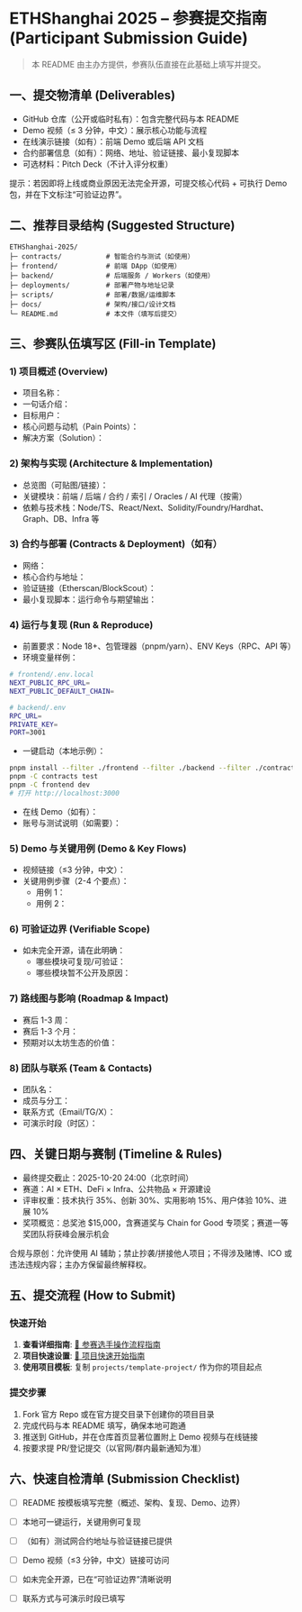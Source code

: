 # ETHShanghai 2025 – 参赛提交指南 (Participant Submission Guide)

> 本 README 由主办方提供，参赛队伍直接在此基础上填写并提交。

## 一、提交物清单 (Deliverables)

- GitHub 仓库（公开或临时私有）：包含完整代码与本 README
- Demo 视频（≤ 3 分钟，中文）：展示核心功能与流程
- 在线演示链接（如有）：前端 Demo 或后端 API 文档
- 合约部署信息（如有）：网络、地址、验证链接、最小复现脚本
- 可选材料：Pitch Deck（不计入评分权重）

提示：若因即将上线或商业原因无法完全开源，可提交核心代码 + 可执行 Demo 包，并在下文标注“可验证边界”。

## 二、推荐目录结构 (Suggested Structure)

```
ETHShanghai-2025/
├─ contracts/           # 智能合约与测试（如使用）
├─ frontend/            # 前端 DApp（如使用）
├─ backend/             # 后端服务 / Workers（如使用）
├─ deployments/         # 部署产物与地址记录
├─ scripts/             # 部署/数据/运维脚本
├─ docs/                # 架构/接口/设计文档
└─ README.md            # 本文件（填写后提交）
```

## 三、参赛队伍填写区 (Fill-in Template)

### 1) 项目概述 (Overview)

- 项目名称：
- 一句话介绍：
- 目标用户：
- 核心问题与动机（Pain Points）：
- 解决方案（Solution）：

### 2) 架构与实现 (Architecture & Implementation)

- 总览图（可贴图/链接）：
- 关键模块：前端 / 后端 / 合约 / 索引 / Oracles / AI 代理（按需）
- 依赖与技术栈：Node/TS、React/Next、Solidity/Foundry/Hardhat、Graph、DB、Infra 等

### 3) 合约与部署 (Contracts & Deployment)（如有）

- 网络：
- 核心合约与地址：
- 验证链接（Etherscan/BlockScout）：
- 最小复现脚本：运行命令与期望输出：

### 4) 运行与复现 (Run & Reproduce)

- 前置要求：Node 18+、包管理器（pnpm/yarn）、ENV Keys（RPC、API 等）
- 环境变量样例：

```bash
# frontend/.env.local
NEXT_PUBLIC_RPC_URL=
NEXT_PUBLIC_DEFAULT_CHAIN=

# backend/.env
RPC_URL=
PRIVATE_KEY=
PORT=3001
```

- 一键启动（本地示例）：

```bash
pnpm install --filter ./frontend --filter ./backend --filter ./contracts
pnpm -C contracts test
pnpm -C frontend dev
# 打开 http://localhost:3000
```

- 在线 Demo（如有）：
- 账号与测试说明（如需要）：

### 5) Demo 与关键用例 (Demo & Key Flows)

- 视频链接（≤3 分钟，中文）：
- 关键用例步骤（2-4 个要点）：
  - 用例 1：
  - 用例 2：

### 6) 可验证边界 (Verifiable Scope)

- 如未完全开源，请在此明确：
  - 哪些模块可复现/可验证：
  - 哪些模块暂不公开及原因：

### 7) 路线图与影响 (Roadmap & Impact)

- 赛后 1-3 周：
- 赛后 1-3 个月：
- 预期对以太坊生态的价值：

### 8) 团队与联系 (Team & Contacts)

- 团队名：
- 成员与分工：
- 联系方式（Email/TG/X）：
- 可演示时段（时区）：

## 四、关键日期与赛制 (Timeline & Rules)

- 最终提交截止：2025-10-20 24:00（北京时间）
- 赛道：AI × ETH、DeFi × Infra、公共物品 × 开源建设
- 评审权重：技术执行 35%、创新 30%、实用影响 15%、用户体验 10%、进展 10%
- 奖项概览：总奖池 $15,000，含赛道奖与 Chain for Good 专项奖；赛道一等奖团队将获峰会展示机会

合规与原创：允许使用 AI 辅助；禁止抄袭/拼接他人项目；不得涉及赌博、ICO 或违法违规内容；主办方保留最终解释权。

## 五、提交流程 (How to Submit)

### 快速开始
1. **查看详细指南**: [📖 参赛选手操作流程指南](SUBMISSION_WORKFLOW.md)
2. **项目快速设置**: [🚀 项目快速开始指南](PROJECT_SETUP.md)
3. **使用项目模板**: 复制 `projects/template-project/` 作为你的项目起点

### 提交步骤
1) Fork 官方 Repo 或在官方提交目录下创建你的项目目录
2) 完成代码与本 README 填写，确保本地可跑通
3) 推送到 GitHub，并在仓库首页显著位置附上 Demo 视频与在线链接
4) 按要求提 PR/登记提交（以官网/群内最新通知为准）

## 六、快速自检清单 (Submission Checklist)

- [ ] README 按模板填写完整（概述、架构、复现、Demo、边界）
- [ ] 本地可一键运行，关键用例可复现
- [ ] （如有）测试网合约地址与验证链接已提供
- [ ] Demo 视频（≤3 分钟，中文）链接可访问
- [ ] 如未完全开源，已在“可验证边界”清晰说明
- [ ] 联系方式与可演示时段已填写


